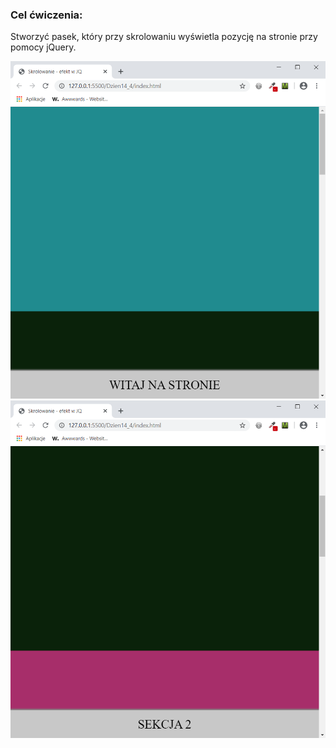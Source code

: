 <h3>Cel ćwiczenia:</h3>
<p>Stworzyć pasek, który przy skrolowaniu wyświetla pozycję na stronie przy pomocy jQuery.</p>

<img src="Screenshot1.png" alt="Tu powinien być Screenshot1">

<img src="Screenshot2.png" alt="Tu powinien być Screenshot2">